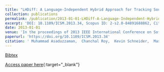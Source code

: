 ```yaml
---
title: "LHDiff: A Language-Independent Hybrid Approach for Tracking Source Code Lines"
collection: publications
permalink: /publication/2013-01-01-LHDiff-A-Language-Independent-Hybrid-Approach-for-Tracking-Source-Code-Lines
excerpt: 'DOI: 10.1109/ICSM.2013.34, Scopus ID: 2-s2.0-84891688862, Cited by: 15'
date: 2013-01-01
venue: 'In the proceedings of 2013 IEEE International Conference on Software Maintenance, Eindhoven, The Netherlands, September 22-28, 2013'
paperurl: 'https://doi.org/10.1109/ICSM.2013.34'
citation: ' Muhammad Asaduzzaman,  Chanchal Roy,  Kevin Schneider,  Massimiliano Di, &quot;LHDiff: A Language-Independent Hybrid Approach for Tracking Source Code Lines.&quot; In the proceedings of 2013 IEEE International Conference on Software Maintenance, Eindhoven, The Netherlands, September 22-28, 2013, 2013.'
---
```

[Bibtex](https://dblp.org/rec/bib/conf/icsm/AsaduzzamanRSP13)

[Access paper here](https://doi.org/10.1109/ICSM.2013.34){:target="_blank"}
